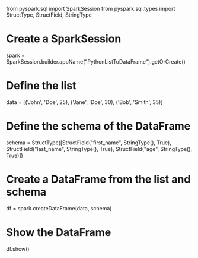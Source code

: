 from pyspark.sql import SparkSession
from pyspark.sql.types import StructType, StructField, StringType

# Create a SparkSession
spark = SparkSession.builder.appName("PythonListToDataFrame").getOrCreate()

# Define the list
data = [('John', 'Doe', 25), ('Jane', 'Doe', 30), ('Bob', 'Smith', 35)]

# Define the schema of the DataFrame
schema = StructType([StructField("first_name", StringType(), True),
                     StructField("last_name", StringType(), True),
                     StructField("age", StringType(), True)])

# Create a DataFrame from the list and schema
df = spark.createDataFrame(data, schema)

# Show the DataFrame
df.show()
